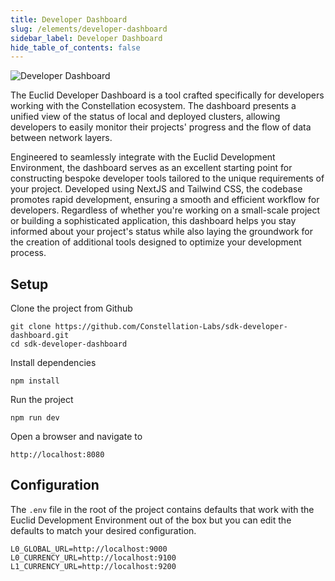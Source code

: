 ```yaml
---
title: Developer Dashboard
slug: /elements/developer-dashboard
sidebar_label: Developer Dashboard
hide_table_of_contents: false
---
```

<intro-end />

![Developer Dashboard](/img/sdk/dev-dashboard.png)

The Euclid Developer Dashboard is a tool crafted specifically for developers working with the Constellation ecosystem. The dashboard presents a unified view of the status of local and deployed clusters, allowing developers to easily monitor their projects' progress and the flow of data between network layers. 

Engineered to seamlessly integrate with the Euclid Development Environment, the dashboard serves as an excellent starting point for constructing bespoke developer tools tailored to the unique requirements of your project. Developed using NextJS and Tailwind CSS, the codebase promotes rapid development, ensuring a smooth and efficient workflow for developers. Regardless of whether you're working on a small-scale project or building a sophisticated application, this dashboard helps you stay informed about your project's status while also laying the groundwork for the creation of additional tools designed to optimize your development process.

## Setup

Clone the project from Github

```tsx
git clone https://github.com/Constellation-Labs/sdk-developer-dashboard.git
cd sdk-developer-dashboard
```

Install dependencies

```tsx
npm install
```

Run the project

```tsx
npm run dev
```

Open a browser and navigate to 

```tsx
http://localhost:8080
```

## Configuration

The `.env` file in the root of the project contains defaults that work with the Euclid Development Environment out of the box but you can edit the defaults to match your desired configuration.

```tsx
L0_GLOBAL_URL=http://localhost:9000
L0_CURRENCY_URL=http://localhost:9100
L1_CURRENCY_URL=http://localhost:9200
```
